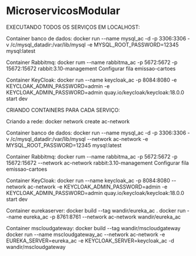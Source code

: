 # MicroservicosModular

EXECUTANDO TODOS OS SERVIÇOS EM LOCALHOST:

Container banco de dados:
  docker run --name mysql_ac -d -p 3306:3306 -v /c/mysql_datadir:/var/lib/mysql -e MYSQL_ROOT_PASSWORD=12345 mysql:latest

Container Rabbitmq:
  docker rum --name rabbitma_ac -p 5672:5672 -p 15672:15672 rabbit:3.10-management
  Configurar fila emissao-cartoes
  
Container KeyCloak:
  docker run --name keycloak_ac -p 8084:8080 -e KEYCLOAK_ADMIN_PASSWORD=admin -e KEYCLOAK_ADMIN_PASSWORD=admin quay.io/keycloak/keycloak:18.0.0 start dev
  
  
CRIANDO CONTAINERS PARA CADA SERVIÇO:

  Criando a rede: docker network create ac-network
  
  Container banco de dados:
  docker run --name mysql_ac -d -p 3306:3306 -v /c/mysql_datadir:/var/lib/mysql --network ac-network -e MYSQL_ROOT_PASSWORD=12345 mysql:latest

  Container Rabbitmq:
    docker rum --name rabbitma_ac -p 5672:5672 -p 15672:15672  --network ac-network rabbit:3.10-management
    Configurar fila emissao-cartoes
  
  Container KeyCloak:
    docker run --name keycloak_ac -p 8084:8080 --network ac-network -e KEYCLOAK_ADMIN_PASSWORD=admin -e KEYCLOAK_ADMIN_PASSWORD=admin quay.io/keycloak/keycloak:18.0.0 start dev
    
  Container eurekaserver:
    docker build --tag wandir/eureka_ac .
    docker run --name eureka_ac -p 8761:8761 --network ac-network wandir/eureka_ac
    
  Container mscloudgateway:
    docker build --tag wandir/mscloudgateway
    docker run --name mscloudgateway_ac --network ac-network -e EUREKA_SERVER=eureka_ac  -e KEYCLOAK_SERVER=keycloak_ac -d wandir/mscloudgateway  
  
  
